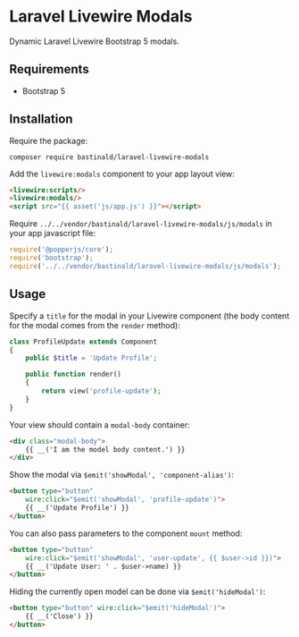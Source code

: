 # Laravel Livewire Modals

Dynamic Laravel Livewire Bootstrap 5 modals.

## Requirements

- Bootstrap 5

## Installation

Require the package:

```console
composer require bastinald/laravel-livewire-modals
```

Add the `livewire:modals` component to your app layout view:

```html
<livewire:scripts/>
<livewire:modals/>
<script src="{{ asset('js/app.js') }}"></script>
```

Require `../../vendor/bastinald/laravel-livewire-modals/js/modals` in your app javascript file:

```javascript
require('@popperjs/core');
require('bootstrap');
require('../../vendor/bastinald/laravel-livewire-modals/js/modals');
```

## Usage

Specify a `title` for the modal in your Livewire component (the body content for the modal comes from the `render` method):

```php
class ProfileUpdate extends Component
{
    public $title = 'Update Profile';

    public function render()
    {
        return view('profile-update');
    }
}
```

Your view should contain a `modal-body` container:

```html
<div class="modal-body">
    {{ __('I am the model body content.') }}
</div>
```

Show the modal via `$emit('showModal', 'component-alias')`:

```html
<button type="button" 
    wire:click="$emit('showModal', 'profile-update')">
    {{ __('Update Profile') }}
</button>
```

You can also pass parameters to the component `mount` method:

```html
<button type="button" 
    wire:click="$emit('showModal', 'user-update', {{ $user->id }})">
    {{ __('Update User: ' . $user->name) }}
</button>
```

Hiding the currently open model can be done via `$emit('hideModal')`:

```html
<button type="button" wire:click="$emit('hideModal')">
    {{ __('Close') }}
</button>
```
